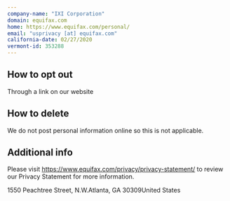 ```yaml
---
company-name: "IXI Corporation"
domain: equifax.com
home: https://www.equifax.com/personal/
email: "usprivacy [at] equifax.com"
california-date: 02/27/2020
vermont-id: 353288
---
```

## How to opt out


Through a link on our website

## How to delete


We do not post personal information online so this is not applicable.

## Additional info


Please visit https://www.equifax.com/privacy/privacy-statement/ to review our Privacy Statement for more information.

1550 Peachtree Street, N.W.Atlanta, GA 30309United States














